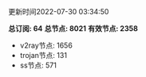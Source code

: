 更新时间2022-07-30 03:34:50

**总订阅: 64**
**总节点: 8021**
**有效节点: 2358**
- v2ray节点: 1656
- trojan节点: 131
- ss节点: 571
